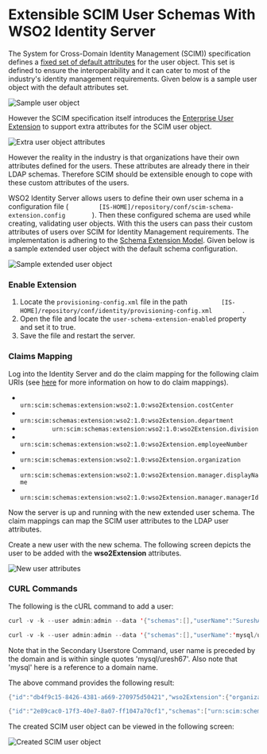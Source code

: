# Extensible SCIM User Schemas With WSO2 Identity Server

The System for Cross-Domain Identity Management (SCIM)) specification
defines a [fixed set of default
attributes](http://tools.ietf.org/html/draft-ietf-scim-core-schema-01#section-11.2)
for the user object. This set is defined to ensure the interoperability
and it can cater to most of the industry's identity management
requirements. Given below is a sample user object with the default
attributes set.

![Sample user object](../../assets/img/using-wso2-identity-server/sample-user-object.png)

However the SCIM specification itself introduces the [Enterprise User
Extension](http://tools.ietf.org/html/draft-ietf-scim-core-schema-01#section-11.3)
to support extra attributes for the SCIM user object.

![Extra user object attributes](../../assets/img/using-wso2-identity-server/extra-user-object-attributes.png)

However the reality in the industry is that organizations have their own
attributes defined for the users. These attributes are already there in
their LDAP schemas. Therefore SCIM should be extensible enough to cope
with these custom attributes of the users.

WSO2 Identity Server allows users to define their own user schema in a
configuration file (
`         [IS-HOME]/repository/conf/scim-schema-extension.config        `
). Then these configured schema are used while creating, validating user
objects. With this the users can pass their custom attributes of users
over SCIM for Identity Management requirements. The implementation is
adhering to the [Schema Extension
Model](http://tools.ietf.org/html/draft-ietf-scim-core-schema-01#section-4). Given below is a sample extended user object with the default schema
configuration.

![Sample extended user object](../../assets/img/using-wso2-identity-server/sample-extended-user-object.png)

### Enable Extension

1.  Locate the `provisioning-config.xml` file in the path
    `          [IS-HOME]/repository/conf/identity/provisioning-config.xml         `
    .
2.  Open the file and locate the `user-schema-extension-enabled`
    property and set it to true.
3.  Save the file and restart the server.

### Claims Mapping

Log into the Identity Server and do the claim mapping for the following
claim URIs (see
[here](../../using-wso2-identity-server/configuring-active-directory-user-stores-for-inbound-provisioning)
for more information on how to do claim mappings).

-   `          urn:scim:schemas:extension:wso2:1.0:wso2Extension.costCenter                   `
-   `          urn:scim:schemas:extension:wso2:1.0:wso2Extension.department         `
-   `          urn:scim:schemas:extension:wso2:1.0:wso2Extension.division         `
-   `          urn:scim:schemas:extension:wso2:1.0:wso2Extension.employeeNumber         `
-   `          urn:scim:schemas:extension:wso2:1.0:wso2Extension.organization         `
-   `          urn:scim:schemas:extension:wso2:1.0:wso2Extension.manager.displayName         `
-   `          urn:scim:schemas:extension:wso2:1.0:wso2Extension.manager.managerId         `

Now the server is up and running with the new extended user schema. The
claim mappings can map the SCIM user attributes to the LDAP user
attributes.

Create a new user with the new schema. The following screen depicts the
user to be added with the **wso2Extension** attributes.

![New user attributes](../../assets/img/using-wso2-identity-server/new-user-attributes.png)

### CURL Commands

The following is the cURL command to add a user:

``` java tab="Primary Userstore Command"
curl -v -k --user admin:admin --data '{"schemas":[],"userName":"SureshAtt","password":"Wso2@123","wso2Extension":{"employeeNumber":"000111","costCenter":"111111","organization":"WSO2Org","division":"Engineering","department":"Intigration","manager":{"managerId":"111000","displayName":"Prabath"}}}' --header "Content-Type:application/json" https://localhost:9443/wso2/scim/Users
```

``` java tab="Secondary Userstore Command"
curl -v -k --user admin:admin --data '{"schemas":[],"userName":'mysql/uresh67',"password":"Wso2@123"}' --header "Content-Type:application/json" https://localhost:9443/wso2/scim/Users 
```

Note that in the Secondary Userstore Command, user name is preceded by the domain and is within single
quotes 'mysql/uresh67'. Also note that 'mysql' here is a reference to a
domain name.

The above command provides the following result:

``` java tab="Primary Userstore Output"
{"id":"db4f9c15-8426-4381-a669-270975d50421","wso2Extension":{"organization":"WSO2Org","manager":{"managerId":"111000","displayName":"Prabath"},"division":"Engineering","department":"Intigration","costCenter":"111111","employeeNumber":"73"},"schemas":["urn:scim:schemas:core:1.0","urn:scim:schemas:extension:wso2:1.0"],"userName":"SureshAtt","meta":{"lastModified":"2013-07-09T13:27:58","location":"https://localhost:9443/wso2/scim/Users/db4f9c15-8426-4381-a669-270975d50421","created":"2013-07-09T13:27:58"}}
```

``` java tab="Secondary Userstore Output"
{"id":"2e89cac0-17f3-40e7-8a07-ff1047a70cf1","schemas":["urn:scim:schemas:core:1.0"],"userName":"mysql/uresh67","meta":{"lastModified":"2013-12-17T14:31:30","location":"https://localhost:9443/wso2/scim/Users/2e89cac0-17f3-40e7-8a07-ff1047a70cf1","created":"2013-12-17T14:31:30"}}* Closing connection #0
```

The created SCIM user object can be viewed in the following screen:

![Created SCIM user object](../../assets/img/using-wso2-identity-server/created-scim-user-object.png)
